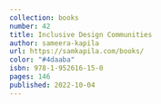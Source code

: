 ```yaml
---
collection: books
number: 42
title: Inclusive Design Communities
author: sameera-kapila
url: https://samkapila.com/books/
color: "#4daaba"
isbn: 978-1-952616-15-0
pages: 146
published: 2022-10-04
---
```

